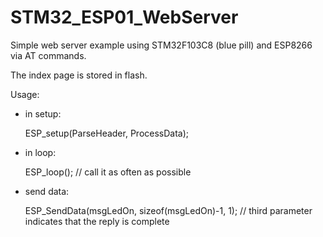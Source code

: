 # STM32_ESP01_WebServer

Simple web server example using STM32F103C8 (blue pill) and ESP8266 via AT commands.

The index page is stored in flash.

Usage:
- in setup:

	ESP_setup(ParseHeader, ProcessData);
	
- in loop:

	ESP_loop(); // call it as often as possible

- send data:

	ESP_SendData(msgLedOn, sizeof(msgLedOn)-1, 1); // third parameter indicates that the reply is complete


